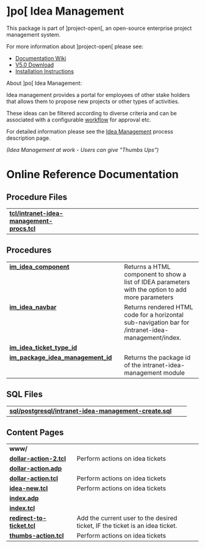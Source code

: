 # ]po[ Idea Management
This package is part of ]project-open[, an open-source enterprise project management system.

For more information about ]project-open[ please see:
* [Documentation Wiki](http://www.project-open.com/en/)
* [V5.0 Download](https://sourceforge.net/projects/project-open/files/project-open/V5.0/)
* [Installation Instructions](http://www.project-open.com/en/list-installers)

About ]po[ Idea Management:

<p><p>Idea management provides a portal for employees of other stake holders that allows them to propose new projects or other types of activities. <p> These ideas can be filtered according to diverse criteria and can be associated with a configurable <a href="/en/package-acs-workflow">workflow</a> for approval etc. <p>For detailed information please see the <a href="/en/process-pm-idea-management">Idea Management</a> process description page. <p><img alt="" src="http://www.project-open.com/images/manual_screenshots/screenshot_idea_management" /><em>(Idea Management at work - Users can give &quot;Thumbs Ups&quot;)</em><p><p>

# Online Reference Documentation

## Procedure Files

<table cellpadding="0" cellspacing="0"><tr valign="top"><td style="width:35%"><b><a href="http://www.project-open.net/api-doc/procs-file-view?version_id=522353&amp;path=packages/intranet-idea-management/tcl/intranet-idea-management-procs.tcl">tcl/intranet-idea-management-procs.tcl</a></b></td><td></td><td></td></tr></table>

## Procedures

<table cellpadding="0" cellspacing="0"><tr valign="top"><td style="width:35%"><b><a href="http://www.project-open.net/api-doc/proc-view?version_id=522353&amp;proc=im_idea_component">im_idea_component</a></b></td><td></td><td>Returns a HTML component to show a list of IDEA parameters with the option to add more parameters </td></tr><tr valign="top"><td style="width:35%"><b><a href="http://www.project-open.net/api-doc/proc-view?version_id=522353&amp;proc=im_idea_navbar">im_idea_navbar</a></b></td><td></td><td>Returns rendered HTML code for a horizontal sub-navigation bar for /intranet-idea-management/index. </td></tr><tr valign="top"><td style="width:35%"><b><a href="http://www.project-open.net/api-doc/proc-view?version_id=522353&amp;proc=im_idea_ticket_type_id">im_idea_ticket_type_id</a></b></td><td></td><td></td></tr><tr valign="top"><td style="width:35%"><b><a href="http://www.project-open.net/api-doc/proc-view?version_id=522353&amp;proc=im_package_idea_management_id">im_package_idea_management_id</a></b></td><td></td><td>Returns the package id of the intranet-idea-management module </td></tr></table>

## SQL Files

<table cellpadding="0" cellspacing="0"><tr valign="top"><td><b><a href="http://www.project-open.net/api-doc/display-sql?package_key=intranet-idea-management&amp;url=postgresql/intranet-idea-management-create.sql&amp;version_id=522353">sql/postgresql/intranet-idea-management-create.sql</a></b></td><td></td><td></td></tr></table>

## Content Pages

<table cellpadding="0" cellspacing="0"><tr valign="top"><td><b>www/</b></td></tr><tr valign="top"><td style="width:35%"><b><a href="http://www.project-open.net/api-doc/content-page-view?version_id=522353&amp;path=packages/intranet-idea-management/www/dollar-action-2.tcl">dollar-action-2.tcl</a></b></td><td>Perform actions on idea tickets</td></tr><tr valign="top"><td style="width:35%"><b><a href="http://www.project-open.net/api-doc/content-page-view?version_id=522353&amp;path=packages/intranet-idea-management/www/dollar-action.adp">dollar-action.adp</a></b></td><td></td></tr><tr valign="top"><td style="width:35%"><b><a href="http://www.project-open.net/api-doc/content-page-view?version_id=522353&amp;path=packages/intranet-idea-management/www/dollar-action.tcl">dollar-action.tcl</a></b></td><td>Perform actions on idea tickets</td></tr><tr valign="top"><td style="width:35%"><b><a href="http://www.project-open.net/api-doc/content-page-view?version_id=522353&amp;path=packages/intranet-idea-management/www/idea-new.tcl">idea-new.tcl</a></b></td><td>Perform actions on idea tickets</td></tr><tr valign="top"><td style="width:35%"><b><a href="http://www.project-open.net/api-doc/content-page-view?version_id=522353&amp;path=packages/intranet-idea-management/www/index.adp">index.adp</a></b></td><td></td></tr><tr valign="top"><td style="width:35%"><b><a href="http://www.project-open.net/api-doc/content-page-view?version_id=522353&amp;path=packages/intranet-idea-management/www/index.tcl">index.tcl</a></b></td><td></td></tr><tr valign="top"><td style="width:35%"><b><a href="http://www.project-open.net/api-doc/content-page-view?version_id=522353&amp;path=packages/intranet-idea-management/www/redirect-to-ticket.tcl">redirect-to-ticket.tcl</a></b></td><td>Add the current user to the desired ticket, IF the ticket is an idea ticket.</td></tr><tr valign="top"><td style="width:35%"><b><a href="http://www.project-open.net/api-doc/content-page-view?version_id=522353&amp;path=packages/intranet-idea-management/www/thumbs-action.tcl">thumbs-action.tcl</a></b></td><td>Perform actions on idea tickets</td></tr></table>

